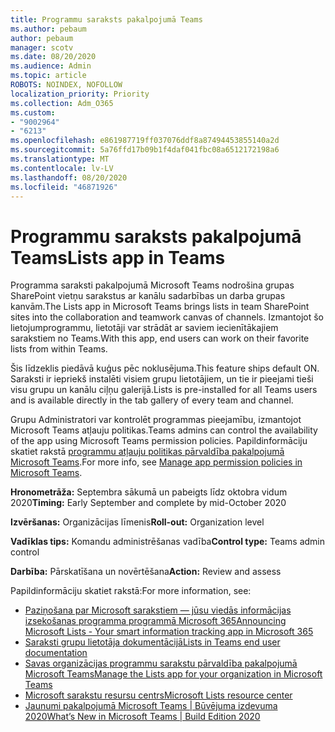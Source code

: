 ```yaml
---
title: Programmu saraksts pakalpojumā Teams
ms.author: pebaum
author: pebaum
manager: scotv
ms.date: 08/20/2020
ms.audience: Admin
ms.topic: article
ROBOTS: NOINDEX, NOFOLLOW
localization_priority: Priority
ms.collection: Adm_O365
ms.custom:
- "9002964"
- "6213"
ms.openlocfilehash: e861987719ff037076ddf8a87494453855140a2d
ms.sourcegitcommit: 5a76ffd17b09b1f4daf041fbc08a6512172198a6
ms.translationtype: MT
ms.contentlocale: lv-LV
ms.lasthandoff: 08/20/2020
ms.locfileid: "46871926"
---
```

# <a name="lists-app-in-teams"></a><span data-ttu-id="b9b7d-102">Programmu saraksts pakalpojumā Teams</span><span class="sxs-lookup"><span data-stu-id="b9b7d-102">Lists app in Teams</span></span>

<span data-ttu-id="b9b7d-103">Programma saraksti pakalpojumā Microsoft Teams nodrošina grupas SharePoint vietņu sarakstus ar kanālu sadarbības un darba grupas kanvām.</span><span class="sxs-lookup"><span data-stu-id="b9b7d-103">The Lists app in Microsoft Teams brings lists in team SharePoint sites into the collaboration and teamwork canvas of channels.</span></span> <span data-ttu-id="b9b7d-104">Izmantojot šo lietojumprogrammu, lietotāji var strādāt ar saviem iecienītākajiem sarakstiem no Teams.</span><span class="sxs-lookup"><span data-stu-id="b9b7d-104">With this app, end users can work on their favorite lists from within Teams.</span></span>  

<span data-ttu-id="b9b7d-105">Šis līdzeklis piedāvā kuģus pēc noklusējuma.</span><span class="sxs-lookup"><span data-stu-id="b9b7d-105">This feature ships default ON.</span></span> <span data-ttu-id="b9b7d-106">Saraksti ir iepriekš instalēti visiem grupu lietotājiem, un tie ir pieejami tieši visu grupu un kanālu ciļņu galerijā.</span><span class="sxs-lookup"><span data-stu-id="b9b7d-106">Lists is pre-installed for all Teams users and is available directly in the tab gallery of every team and channel.</span></span>  

<span data-ttu-id="b9b7d-107">Grupu Administratori var kontrolēt programmas pieejamību, izmantojot Microsoft Teams atļauju politikas.</span><span class="sxs-lookup"><span data-stu-id="b9b7d-107">Teams admins can control the availability of the app using Microsoft Teams permission policies.</span></span> <span data-ttu-id="b9b7d-108">Papildinformāciju skatiet rakstā [programmu atļauju politikas pārvaldība pakalpojumā Microsoft Teams](https://docs.microsoft.com/microsoftteams/teams-app-permission-policies).</span><span class="sxs-lookup"><span data-stu-id="b9b7d-108">For more info, see [Manage app permission policies in Microsoft Teams](https://docs.microsoft.com/microsoftteams/teams-app-permission-policies).</span></span>

<span data-ttu-id="b9b7d-109">**Hronometrāža:** Septembra sākumā un pabeigts līdz oktobra vidum 2020</span><span class="sxs-lookup"><span data-stu-id="b9b7d-109">**Timing:** Early September and complete by mid-October 2020</span></span>  

<span data-ttu-id="b9b7d-110">**Izvēršanas:** Organizācijas līmenis</span><span class="sxs-lookup"><span data-stu-id="b9b7d-110">**Roll-out:** Organization level</span></span>  

<span data-ttu-id="b9b7d-111">**Vadīklas tips:**  Komandu administrēšanas vadība</span><span class="sxs-lookup"><span data-stu-id="b9b7d-111">**Control type:**  Teams admin control</span></span>  

<span data-ttu-id="b9b7d-112">**Darbība:**  Pārskatīšana un novērtēšana</span><span class="sxs-lookup"><span data-stu-id="b9b7d-112">**Action:**  Review and assess</span></span>

<span data-ttu-id="b9b7d-113">Papildinformāciju skatiet rakstā:</span><span class="sxs-lookup"><span data-stu-id="b9b7d-113">For more information, see:</span></span> 

- [<span data-ttu-id="b9b7d-114">Paziņošana par Microsoft sarakstiem — jūsu viedās informācijas izsekošanas programma programmā Microsoft 365</span><span class="sxs-lookup"><span data-stu-id="b9b7d-114">Announcing Microsoft Lists - Your smart information tracking app in Microsoft 365</span></span>](https://techcommunity.microsoft.com/t5/microsoft-365-blog/announcing-microsoft-lists-your-smart-information-tracking-app/ba-p/1372233)
- [<span data-ttu-id="b9b7d-115">Saraksti grupu lietotāja dokumentācijā</span><span class="sxs-lookup"><span data-stu-id="b9b7d-115">Lists in Teams end user documentation</span></span>](https://support.microsoft.com/office/get-started-with-lists-in-microsoft-taeams-c971e46b-b36c-491b-9c35-efeddd0297db)
- [<span data-ttu-id="b9b7d-116">Savas organizācijas programmu sarakstu pārvaldība pakalpojumā Microsoft Teams</span><span class="sxs-lookup"><span data-stu-id="b9b7d-116">Manage the Lists app for your organization in Microsoft Teams</span></span>](https://docs.microsoft.com/microsoftteams/manage-lists-app)
- [<span data-ttu-id="b9b7d-117">Microsoft sarakstu resursu centrs</span><span class="sxs-lookup"><span data-stu-id="b9b7d-117">Microsoft Lists resource center</span></span>](https://aka.ms/MSLists)
- [<span data-ttu-id="b9b7d-118">Jaunumi pakalpojumā Microsoft Teams | Būvējuma izdevuma 2020</span><span class="sxs-lookup"><span data-stu-id="b9b7d-118">What’s New in Microsoft Teams | Build Edition 2020</span></span>](https://techcommunity.microsoft.com/t5/microsoft-teams-blog/what-s-new-in-microsoft-teams-build-edition-2020/ba-p/1394224)